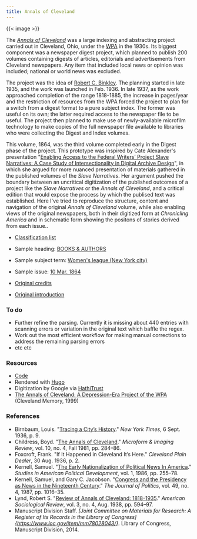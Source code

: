 ```yaml
---
title: Annals of Cleveland
---
```


{{< image >}}

The [*Annals of Cleveland*](http://www.clevelandmemory.org/speccoll/annals/) was a large indexing and abstracting project
carried out in Cleveland, Ohio, under the [WPA](https://en.wikipedia.org/wiki/Works_Progress_Administration) in the 1930s. Its biggest component was a
newspaper digest project, which planned to publish 200 volumes containing digests of articles, editorials and advertisements from Cleveland newspapers. Any item that included local news or opinion was included; national or world news was excluded.

The project was the idea of [Robert C. Binkley](https://en.wikipedia.org/wiki/Robert_C._Binkley). The  planning started in late 1935, and the work was launched in Feb. 1936. In late 1937, as the work approached completion of the range 1818-1885, the increase in pages/year and the restriction of resources from the WPA forced the project to plan for a switch from a digest format to a pure subject index. The former was useful on its own; the latter required access to the newspaper file to be useful. The project then planned to make use of newly-available microfilm technology to make copies of the full newspaper file available to libraries who were collecting the Digest and Index volumes.

This volume, 1864, was the third volume completed early in the Digest phase of the project. This prototype was inspired by Cate Alexander's presentation "[Enabling Access to the Federal Writers’ Project Slave Narratives: A Case Study of Intersectionality in Digital Archive Design](https://www.youtube.com/watch?v=yi3t7MDO0IM)", in which she argued for more nuanced presentation of materials gathered in the published volumes of the *Slave Narratives*. Her argument pushed the boundary between an uncritical digitization of the published outcomes of a project like the *Slave Narratives* or the *Annals of Cleveland*, and a critical edition that would expose the process by which the publised text was established. Here I've tried to reproduce the structure, content and navigation of the original *Annals of Cleveland* volume, while also enabling views of the original newspapers, both in their digitized form at *Chronicling America* and in schematic form showing the positons of stories derived from each issue..

- [Classification list](classification/)
- Sample heading: [BOOKS & AUTHORS](headings/books-and-authors/)
- Sample subject term: [Women's league (New York city)](terms/womens-league-new-york-city/)
- Sample issue:  [10 Mar. 1864](issues/1864-03-10/)

- [Original credits](source/credits/)
- [Original introduction](source/introduction/)

### To do

- Further refine the parsing. Currently it is missing about 440 entries with scanning errors or variation in the original text which baffle the regex.
- Work out the most efficient workflow for making manual corrections to
  address the remaining parsing errors
- etc etc

### Resources

- [Code](https://github.com/pbinkley/annals-of-cleveland)
- Rendered with [Hugo](https://gohugo.io/)
- Digitization by Google via [HathiTrust](https://babel.hathitrust.org/cgi/ssd?id=iau.31858046133199)
- [The Annals of Cleveland: A Depression-Era Project of the WPA](http://www.clevelandmemory.org/speccoll/annals/) (Cleveland Memory, 1999)

### References

- Birnbaum, Louis. "[Tracing a City’s History](https://timesmachine.nytimes.com/timesmachine/1936/09/06/87987576.html?pageNumber=140)." *New York Times*, 6 Sept. 1936, p. 9.
- Childress, Boyd. "[The Annals of Cleveland](https://doi.org/10.1515/mfir.1981.10.4.284)." *Microform & Imaging Review*, vol. 10, no. 4, Fall 1981, pp. 284–86.
- Foxcroft, Frank. "If It Happened in Cleveland It’s Here." *Cleveland Plain Dealer*, 30 Aug. 1936, p. 2.
- Kernell, Samuel. "[The Early Nationalization of Political News In America](https://doi.org/10.1017/S0898588X00000377)." *Studies in American Political Development*, vol. 1, 1986, pp. 255–78.
- Kernell, Samuel, and Gary C. Jacobson. "[Congress and the Presidency as News in the Nineteenth Century](https://doi.org/10.2307/2130782)." *The Journal of Politics*, vol. 49, no. 4, 1987, pp. 1016–35.
- Lynd, Robert S. "[Review of Annals of Cleveland: 1818-1935](https://doi.org/10.2307/2083919)." *American Sociological Review*, vol. 3, no. 4, Aug. 1938, pp. 594–97.
- Manuscript Division Staff. *[Joint Committee on Materials for Research: A Register of Its Records in the Library of Congress]{https://www.loc.gov/item/mm78028043/}*. Library of Congress, Manuscript Division, 2014.
